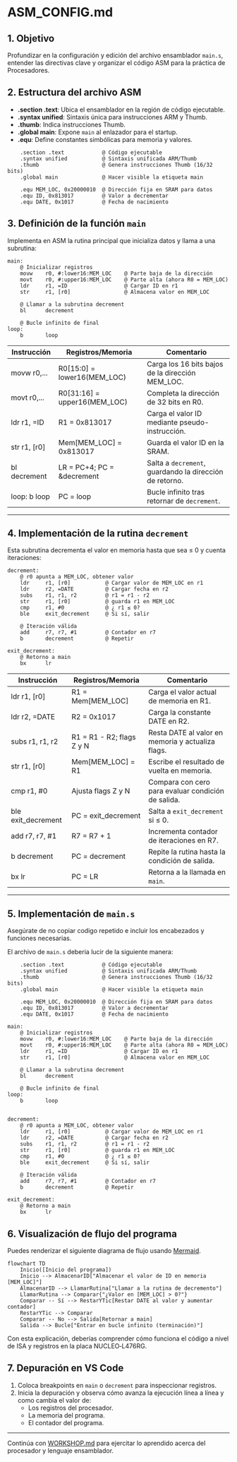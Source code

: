 # ASM_CONFIG.md

## 1. Objetivo

Profundizar en la configuración y edición del archivo ensamblador `main.s`, entender las directivas clave y organizar el código ASM para la práctica de Procesadores.

## 2. Estructura del archivo ASM

- **.section .text**: Ubica el ensamblador en la región de código ejecutable.
- **.syntax unified**: Sintaxis única para instrucciones ARM y Thumb.
- **.thumb**: Indica instrucciones Thumb.
- **.global main**: Expone `main` al enlazador para el startup.
- **.equ**: Define constantes simbólicas para memoria y valores.

```assembly
    .section .text            @ Código ejecutable
    .syntax unified           @ Sintaxis unificada ARM/Thumb
    .thumb                    @ Genera instrucciones Thumb (16/32 bits)
    .global main              @ Hacer visible la etiqueta main

    .equ MEM_LOC, 0x20000010  @ Dirección fija en SRAM para datos
    .equ ID, 0x813017         @ Valor a decrementar
    .equ DATE, 0x1017         @ Fecha de nacimiento
```  

## 3. Definición de la función `main`

Implementa en ASM la rutina principal que inicializa datos y llama a una subrutina:

```assembly
main:
    @ Inicializar registros
    movw    r0, #:lower16:MEM_LOC    @ Parte baja de la dirección
    movt    r0, #:upper16:MEM_LOC    @ Parte alta (ahora R0 = MEM_LOC)
    ldr     r1, =ID                  @ Cargar ID en r1
    str     r1, [r0]                 @ Almacena valor en MEM_LOC

    @ Llamar a la subrutina decrement
    bl      decrement

    @ Bucle infinito de final
loop:
    b       loop
```

| Instrucción      | Registros/Memoria                   | Comentario                                           |
|------------------|-------------------------------------|------------------------------------------------------|
| movw r0,...      | R0[15:0] = lower16(MEM_LOC)         | Carga los 16 bits bajos de la dirección MEM_LOC.     |
| movt r0,...      | R0[31:16] = upper16(MEM_LOC)        | Completa la dirección de 32 bits en R0.              |
| ldr r1, =ID      | R1 = 0x813017                       | Carga el valor ID mediante pseudo-instrucción.       |
| str r1, [r0]     | Mem[MEM_LOC] = 0x813017             | Guarda el valor ID en la SRAM.                       |
| bl decrement     | LR = PC+4; PC = &decrement          | Salta a `decrement`, guardando la dirección de retorno. |
| loop: b loop     | PC = loop                           | Bucle infinito tras retornar de `decrement`.         |

---

## 4. Implementación de la rutina `decrement`

Esta subrutina decrementa el valor en memoria hasta que sea ≤ 0 y cuenta iteraciones:

```assembly
decrement:
    @ r0 apunta a MEM_LOC, obtener valor
    ldr     r1, [r0]           @ Cargar valor de MEM_LOC en r1
    ldr     r2, =DATE          @ Cargar fecha en r2
    subs    r1, r1, r2         @ r1 = r1 - r2
    str     r1, [r0]           @ guarda r1 en MEM_LOC
    cmp     r1, #0             @ ¿ r1 ≤ 0?
    ble     exit_decrement     @ Si sí, salir

    @ Iteración válida
    add     r7, r7, #1         @ Contador en r7
    b       decrement          @ Repetir

exit_decrement:
    @ Retorno a main
    bx      lr
```  

| Instrucción       | Registros/Memoria                 | Comentario                                           |
|-------------------|-----------------------------------|------------------------------------------------------|
| ldr r1, [r0]      | R1 = Mem[MEM_LOC]                 | Carga el valor actual de memoria en R1.              |
| ldr r2, =DATE     | R2 = 0x1017                       | Carga la constante DATE en R2.                       |
| subs r1, r1, r2   | R1 = R1 - R2; flags Z y N         | Resta DATE al valor en memoria y actualiza flags.    |
| str r1, [r0]      | Mem[MEM_LOC] = R1                 | Escribe el resultado de vuelta en memoria.           |
| cmp r1, #0        | Ajusta flags Z y N                | Compara con cero para evaluar condición de salida.   |
| ble exit_decrement| PC = exit_decrement               | Salta a `exit_decrement` si ≤ 0.                     |
| add r7, r7, #1    | R7 = R7 + 1                       | Incrementa contador de iteraciones en R7.            |
| b decrement       | PC = decrement                    | Repite la rutina hasta la condición de salida.       |
| bx lr             | PC = LR                           | Retorna a la llamada en `main`.                      |

---

## 5. Implementación de `main.s`

Asegúrate de no copiar codigo repetido e incluir los encabezados y funciones necesarias.

El archivo de `main.s` deberia lucir de la siguiente manera:

```assembly
    .section .text            @ Código ejecutable
    .syntax unified           @ Sintaxis unificada ARM/Thumb
    .thumb                    @ Genera instrucciones Thumb (16/32 bits)
    .global main              @ Hacer visible la etiqueta main

    .equ MEM_LOC, 0x20000010  @ Dirección fija en SRAM para datos
    .equ ID, 0x813017         @ Valor a decrementar
    .equ DATE, 0x1017         @ Fecha de nacimiento

main:
    @ Inicializar registros
    movw    r0, #:lower16:MEM_LOC    @ Parte baja de la dirección
    movt    r0, #:upper16:MEM_LOC    @ Parte alta (ahora R0 = MEM_LOC)
    ldr     r1, =ID                  @ Cargar ID en r1
    str     r1, [r0]                 @ Almacena valor en MEM_LOC

    @ Llamar a la subrutina decrement
    bl      decrement

    @ Bucle infinito de final
loop:
    b       loop


decrement:
    @ r0 apunta a MEM_LOC, obtener valor
    ldr     r1, [r0]           @ Cargar valor de MEM_LOC en r1
    ldr     r2, =DATE          @ Cargar fecha en r2
    subs    r1, r1, r2         @ r1 = r1 - r2
    str     r1, [r0]           @ guarda r1 en MEM_LOC
    cmp     r1, #0             @ ¿ r1 ≤ 0?
    ble     exit_decrement     @ Si sí, salir

    @ Iteración válida
    add     r7, r7, #1         @ Contador en r7
    b       decrement          @ Repetir

exit_decrement:
    @ Retorno a main
    bx      lr

```

## 6. Visualización de flujo del programa

Puedes renderizar el siguiente diagrama de flujo usando [Mermaid](https://mermaid.live/).
```mermaid
flowchart TD
    Inicio([Inicio del programa])
    Inicio --> AlmacenarID["Almacenar el valor de ID en memoria [MEM_LOC]"]
    AlmacenarID --> LlamarRutina["Llamar a la rutina de decremento"]
    LlamarRutina --> Comparar{"¿Valor en [MEM_LOC] > 0?"}
    Comparar -- Sí --> RestarYTic[Restar DATE al valor y aumentar contador]
    RestarYTic --> Comparar
    Comparar -- No --> Salida[Retornar a main]
    Salida --> Bucle["Entrar en bucle infinito (terminación)"]

```

Con esta explicación, deberías comprender cómo funciona el código a nivel de ISA y registros en la placa NUCLEO‑L476RG.

## 7. Depuración en VS Code

1. Coloca breakpoints en `main` o `decrement` para inspeccionar registros.
2. Inicia la depuración y observa cómo avanza la ejecución línea a línea y como cambia el valor de:
    - Los registros del procesador.
    - La memoria del programa.
    - El contador del programa.

---

Continúa con [WORKSHOP.md](WORKSHOP.md) para ejercitar lo aprendido acerca del procesador y lenguaje ensamblador.

